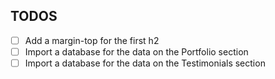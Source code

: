 ## TODOS
- [ ] Add a margin-top for the first h2
- [ ] Import a database for the data on the Portfolio section
- [ ] Import a database for the data on the Testimonials section

